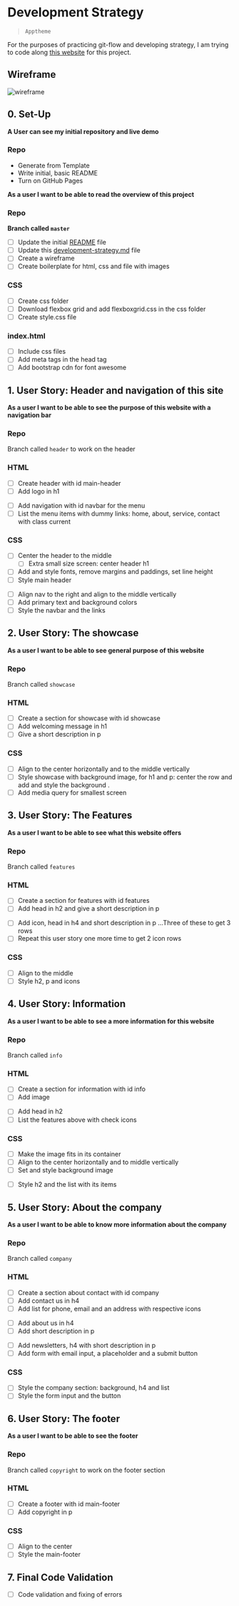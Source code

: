 # Development Strategy

> `Apptheme`

For the purposes of practicing git-flow and developing strategy, I am trying to code along [this website](https://www.youtube.com/watch?v=qlA7dputiNc) for this project.

## Wireframe

<!-- include a wireframe created from whimsical.com for your project in this repository, and display it here -->
![wireframe](https://user-images.githubusercontent.com/45841105/83947029-d08dfd00-a814-11ea-8b9f-ba9ac818c5c9.png)

## 0. Set-Up

__A User can see my initial repository and live demo__

### Repo

- Generate from Template
- Write initial, basic README
- Turn on GitHub Pages

__As a user I want to be able to read the overview of this project__

### Repo

  __Branch called  `master`__

- [ ] Update the initial [README](./README.md) file
- [ ] Update this [development-strategy.md](./development-strategy.md) file
- [ ] Create a wireframe
- [ ] Create boilerplate for html, css and file with images

### CSS

- [ ] Create css folder
- [ ] Download flexbox grid and add flexboxgrid.css in the css folder
- [ ] Create style.css file

### index.html

- [ ] Include css files
- [ ] Add meta tags in the head tag
- [ ] Add bootstrap cdn for font awesome

## 1. User Story: Header and navigation of this site

__As a user I want to be able to see the purpose of this website with a navigation bar__

### Repo

Branch called `header` to work on the header

### HTML

- [ ] Create header with id main-header
- [ ] Add logo in h1
 >
- [ ] Add navigation with id navbar for the menu
- [ ] List the menu items with dummy links: home, about, service, contact with class current

### CSS

- [ ] Center the header to the middle
  - [ ] Extra small size screen: center header h1
- [ ] Add and style fonts, remove margins and paddings, set line height
- [ ] Style main header
>
- [ ] Align nav to the right and align to the middle vertically
- [ ] Add primary text and background colors
- [ ] Style the navbar and the links

## 2. User Story: The showcase

__As a user I want to be able to see general purpose of this website__

### Repo

Branch called  `showcase`

### HTML

- [ ] Create a section for showcase with id showcase
- [ ] Add welcoming message in h1
- [ ] Give a short description in p

### CSS

- [ ] Align to the center horizontally and to the middle vertically
- [ ] Style showcase with background image, for h1 and p: center the row and add and style the background . 
- [ ] Add media query for smallest screen 

## 3. User Story: The Features

__As a user I want to be able to see what this website offers__

### Repo

Branch called  `features`

### HTML

- [ ] Create a section for features with id features
- [ ] Add head in h2 and give a short description in p
>
- [ ] Add icon, head in h4 and short description in p ...Three of these to get 3 rows
- [ ] Repeat this user story one more time to get 2 icon rows

### CSS

- [ ] Align to the middle
- [ ] Style h2, p and icons

## 4. User Story: Information

__As a user I want to be able to see a more information for this website__

### Repo

Branch called  `info`

### HTML

- [ ] Create a section for information with id info
- [ ] Add image
>
- [ ] Add head in h2
- [ ] List the features above with check icons

### CSS

- [ ] Make the image fits in its container
- [ ] Align to the center horizontally and to middle vertically
- [ ] Set and style background image
>  
- [ ] Style h2 and the list with its items

## 5. User Story: About the company

__As a user I want to be able to know more information about the company__

### Repo

Branch called `company`

### HTML

- [ ] Create a section about contact with id company
- [ ] Add contact us in h4
- [ ] Add list for phone, email and an address with respective icons
>
- [ ] Add about us in h4
- [ ] Add short description in p
>
- [ ] Add newsletters, h4 with short description in p
- [ ] Add form with email input, a placeholder and a submit button

### CSS

- [ ] Style the company section: background, h4 and list
- [ ] Style the form input and the button
  
## 6. User Story: The footer

__As a user I want to be able to see the footer__

### Repo

Branch called `copyright` to work on the footer section

### HTML

- [ ] Create a footer with id main-footer
- [ ] Add copyright in p

### CSS

- [ ] Align to the center
- [ ] Style the main-footer

## 7. Final Code Validation

- [ ] Code validation and fixing of errors
